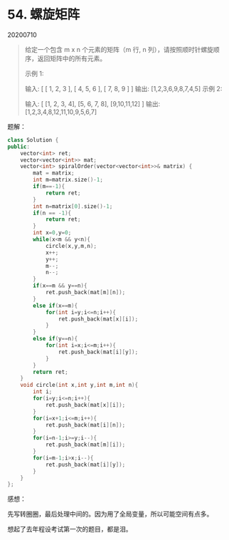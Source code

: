# 54. 螺旋矩阵

20200710

> 给定一个包含 m x n 个元素的矩阵（m 行, n 列），请按照顺时针螺旋顺序，返回矩阵中的所有元素。
>
> 示例 1:
>
> 输入:
> [
>  [ 1, 2, 3 ],
>  [ 4, 5, 6 ],
>  [ 7, 8, 9 ]
> ]
> 输出: [1,2,3,6,9,8,7,4,5]
> 示例 2:
>
> 输入:
> [
>   [1, 2, 3, 4],
>   [5, 6, 7, 8],
>   [9,10,11,12]
> ]
> 输出: [1,2,3,4,8,12,11,10,9,5,6,7]

题解：

```c++
class Solution {
public:
    vector<int> ret;
    vector<vector<int>> mat;
    vector<int> spiralOrder(vector<vector<int>>& matrix) {
        mat = matrix;
        int m=matrix.size()-1;
        if(m==-1){
            return ret;
        }
        int n=matrix[0].size()-1;
        if(n == -1){
            return ret;
        }
        int x=0,y=0;
        while(x<m && y<n){
            circle(x,y,m,n);
            x++;
            y++;
            m--;
            n--;
        }
        if(x==m && y==n){
            ret.push_back(mat[m][n]);
        }
        else if(x==m){
            for(int i=y;i<=n;i++){
                ret.push_back(mat[x][i]);
            }
        }
        else if(y==n){
            for(int i=x;i<=m;i++){
                ret.push_back(mat[i][y]);
            }
        }
        return ret;
    }
    void circle(int x,int y,int m,int n){
        int i;
        for(i=y;i<=n;i++){
            ret.push_back(mat[x][i]);
        }
        for(i=x+1;i<=m;i++){
            ret.push_back(mat[i][n]);
        }
        for(i=n-1;i>=y;i--){
            ret.push_back(mat[m][i]);
        }
        for(i=m-1;i>x;i--){
            ret.push_back(mat[i][y]);
        }
    }
};
```

感想：

先写转圈圈，最后处理中间的。因为用了全局变量，所以可能空间有点多。

想起了去年程设考试第一次的题目，都是泪。